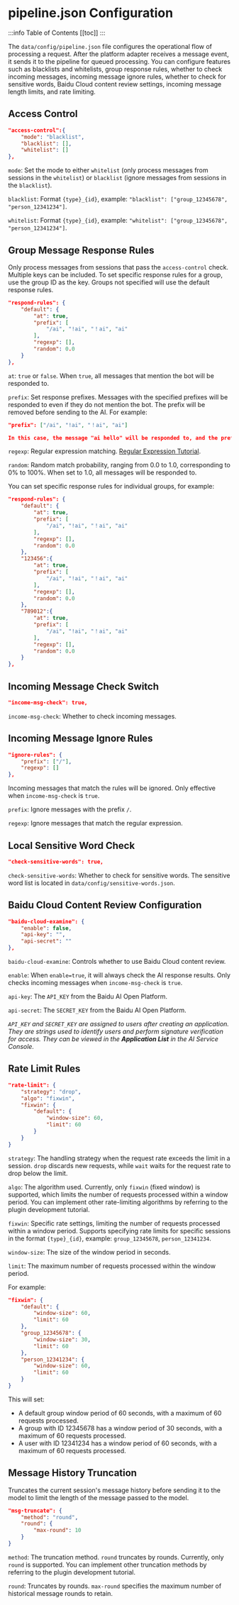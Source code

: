 # pipeline.json Configuration

:::info Table of Contents
[[toc]]
:::

The `data/config/pipeline.json` file configures the operational flow of processing a request. After the platform adapter receives a message event, it sends it to the pipeline for queued processing. You can configure features such as blacklists and whitelists, group response rules, whether to check incoming messages, incoming message ignore rules, whether to check for sensitive words, Baidu Cloud content review settings, incoming message length limits, and rate limiting.

## Access Control

```json
"access-control":{
    "mode": "blacklist",
    "blacklist": [],
    "whitelist": []
},
```

`mode`: Set the mode to either `whitelist` (only process messages from sessions in the `whitelist`) or `blacklist` (ignore messages from sessions in the `blacklist`).

`blacklist`: Format `{type}_{id}`, example: `"blacklist": ["group_12345678", "person_12341234"]`.

`whitelist`: Format `{type}_{id}`, example: `"whitelist": ["group_12345678", "person_12341234"]`.

## Group Message Response Rules

Only process messages from sessions that pass the `access-control` check. Multiple keys can be included. To set specific response rules for a group, use the group ID as the key. Groups not specified will use the default response rules.

```json
"respond-rules": {
    "default": {
        "at": true,
        "prefix": [
            "/ai", "!ai", "！ai", "ai"
        ],
        "regexp": [],
        "random": 0.0
    }
},
```

`at`: `true` or `false`. When `true`, all messages that mention the bot will be responded to.

`prefix`: Set response prefixes. Messages with the specified prefixes will be responded to even if they do not mention the bot. The prefix will be removed before sending to the AI. For example:

```json
"prefix": ["/ai", "!ai", "！ai", "ai"]

In this case, the message "ai hello" will be responded to, and the prefix "ai" will be removed before sending to the AI, resulting in "hello".
```

`regexp`: Regular expression matching. [Regular Expression Tutorial](https://www.runoob.com/regexp/regexp-syntax.html).

`random`: Random match probability, ranging from 0.0 to 1.0, corresponding to 0% to 100%. When set to 1.0, all messages will be responded to.

You can set specific response rules for individual groups, for example:

```json
"respond-rules": {
    "default": {
        "at": true,
        "prefix": [
            "/ai", "!ai", "！ai", "ai"
        ],
        "regexp": [],
        "random": 0.0
    },
    "123456":{
        "at": true,
        "prefix": [
            "/ai", "!ai", "！ai", "ai"
        ],
        "regexp": [],
        "random": 0.0
    },
    "789012":{
        "at": true,
        "prefix": [
            "/ai", "!ai", "！ai", "ai"
        ],
        "regexp": [],
        "random": 0.0
    }
},
```

## Incoming Message Check Switch

```json
"income-msg-check": true,
```

`income-msg-check`: Whether to check incoming messages.

## Incoming Message Ignore Rules

```json
"ignore-rules": {
    "prefix": ["/"],
    "regexp": []
},
```

Incoming messages that match the rules will be ignored. Only effective when `income-msg-check` is `true`.

`prefix`: Ignore messages with the prefix `/`.

`regexp`: Ignore messages that match the regular expression.

## Local Sensitive Word Check

```json
"check-sensitive-words": true,
```

`check-sensitive-words`: Whether to check for sensitive words. The sensitive word list is located in `data/config/sensitive-words.json`.

## Baidu Cloud Content Review Configuration

```json
"baidu-cloud-examine": {
    "enable": false,
    "api-key": "",
    "api-secret": ""
},
```

`baidu-cloud-examine`: Controls whether to use Baidu Cloud content review.

`enable`: When `enable=true`, it will always check the AI response results. Only checks incoming messages when `income-msg-check` is `true`.

`api-key`: The `API_KEY` from the Baidu AI Open Platform.

`api-secret`: The `SECRET_KEY` from the Baidu AI Open Platform.

*`API_KEY` and `SECRET_KEY` are assigned to users after creating an application. They are strings used to identify users and perform signature verification for access. They can be viewed in the **Application List** in the AI Service Console.*

## Rate Limit Rules

```json
"rate-limit": {
    "strategy": "drop",
    "algo": "fixwin",
    "fixwin": {
        "default": {
            "window-size": 60,
            "limit": 60
        }
    }
}
```

`strategy`: The handling strategy when the request rate exceeds the limit in a session. `drop` discards new requests, while `wait` waits for the request rate to drop below the limit.

`algo`: The algorithm used. Currently, only `fixwin` (fixed window) is supported, which limits the number of requests processed within a window period. You can implement other rate-limiting algorithms by referring to the plugin development tutorial.

`fixwin`: Specific rate settings, limiting the number of requests processed within a window period. Supports specifying rate limits for specific sessions in the format `{type}_{id}`, example: `group_12345678`, `person_12341234`.

`window-size`: The size of the window period in seconds.

`limit`: The maximum number of requests processed within the window period.

For example:

```json
"fixwin": {
    "default": {
        "window-size": 60,
        "limit": 60
    },
    "group_12345678": {
        "window-size": 30,
        "limit": 60
    },
    "person_12341234": {
        "window-size": 60,
        "limit": 60
    }
}
```

This will set:

- A default group window period of 60 seconds, with a maximum of 60 requests processed.
- A group with ID 12345678 has a window period of 30 seconds, with a maximum of 60 requests processed.
- A user with ID 12341234 has a window period of 60 seconds, with a maximum of 60 requests processed.

## Message History Truncation

Truncates the current session's message history before sending it to the model to limit the length of the message passed to the model.

```json
"msg-truncate": {
    "method": "round",
    "round": {
        "max-round": 10
    }
}
```

`method`: The truncation method. `round` truncates by rounds. Currently, only `round` is supported. You can implement other truncation methods by referring to the plugin development tutorial.

`round`: Truncates by rounds. `max-round` specifies the maximum number of historical message rounds to retain.